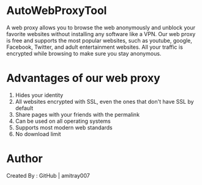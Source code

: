 # AutoWebProxyTool
A web proxy allows you to browse the web anonymously and unblock your favorite websites without installing any software like a VPN. Our web proxy is free and supports the most popular websites, such as youtube, google, Facebook, Twitter, and adult entertainment websites. All your traffic is encrypted while browsing to make sure you stay anonymous.

# Advantages of our web proxy
1. Hides your identity
2. All websites encrypted with SSL, even the ones that don't have SSL by default
3. Share pages with your friends with the permalink
4. Can be used on all operating systems
5. Supports most modern web standards
6. No download limit

# Author
Created By : GitHub | amitray007
